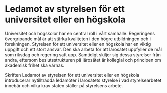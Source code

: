 # Ledamot av styrelsen för ett universitet eller en högskola

Universitet och högskolor har en central roll i vårt samhälle. Regeringens övergripande mål är att stärka kvaliteten i den högre utbildningen och i forskningen. Styrelsen för ett universitet eller en högskola har en viktig uppgift och ett stort ansvar. Den ska arbeta för att lärosätet uppfyller de mål som riksdag och regering satt upp. Samtidigt skiljer sig dessa styrelser från andra, eftersom beslutsstrukturen på lärosätet är kollegial och principen om akademisk frihet ska värnas.

Skriften Ledamot av styrelsen för ett universitet eller en högskola introducerar nytillträdda ledamöter i lärosätets styrelse i vad styrelsearbetet innebär och vilka krav staten ställer på styrelsens arbete.
